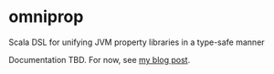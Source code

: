 omniprop
========

Scala DSL for unifying JVM property libraries in a type-safe manner

Documentation TBD.  For now, see [my blog post](http://proseand.co.nz/2014/02/03/java-properties-made-elegant-in-scala/).
